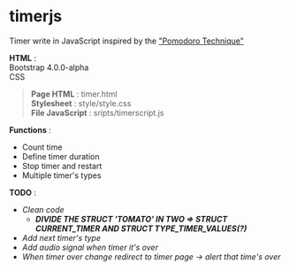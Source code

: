 # timerjs
Timer write in JavaScript inspired by the ["Pomodoro Technique"](https://en.wikipedia.org/wiki/Pomodoro_Technique)  

**HTML** :   
Bootstrap 4.0.0-alpha  
CSS 

> **Page HTML** : timer.html  
> **Stylesheet** : style/style.css   
> **File JavaScript** : sripts/timerscript.js 

**Functions** :  
- Count time    
- Define timer duration  
- Stop timer and restart    
- Multiple timer's types  

**TODO** :   
- *Clean code* 
  - ***DIVIDE THE STRUCT 'TOMATO' IN TWO => STRUCT CURRENT_TIMER AND STRUCT TYPE_TIMER_VALUES(?)***
- *Add next timer's type*
- *Add audio signal when timer it's over*
- *When timer over change redirect to timer page -> alert that time's over*
